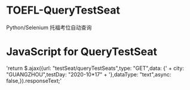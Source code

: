 # TOEFL-QueryTestSeat
Python/Selenium 托福考位自动查询
# JavaScript for QueryTestSeat
'return $.ajax({url: "testSeat/queryTestSeats",type: "GET",data: {' + city: "GUANGZHOU",testDay: "2020-10*17" + '},dataType: "text",async: false,}).responseText;'
